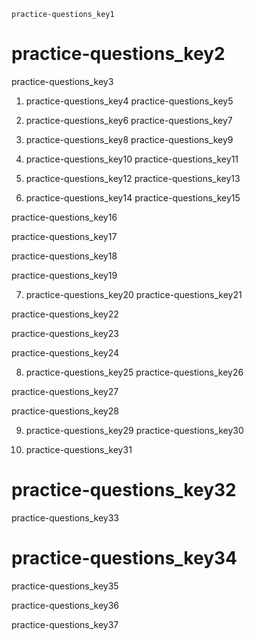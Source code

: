 ```ngMeta
practice-questions_key1
```
# practice-questions_key2
practice-questions_key3

1. practice-questions_key4
practice-questions_key5

2. practice-questions_key6
practice-questions_key7

3. practice-questions_key8
practice-questions_key9

4. practice-questions_key10
practice-questions_key11

5. practice-questions_key12
practice-questions_key13

6. practice-questions_key14
practice-questions_key15

practice-questions_key16

practice-questions_key17

practice-questions_key18

practice-questions_key19

7. practice-questions_key20
practice-questions_key21

practice-questions_key22

practice-questions_key23

practice-questions_key24

8. practice-questions_key25
practice-questions_key26

practice-questions_key27

practice-questions_key28

9. practice-questions_key29
practice-questions_key30

10. practice-questions_key31
# practice-questions_key32
practice-questions_key33

# practice-questions_key34
practice-questions_key35


practice-questions_key36


practice-questions_key37

